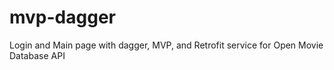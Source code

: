 # mvp-dagger

Login and Main page with dagger, MVP, and Retrofit service for  Open Movie Database API